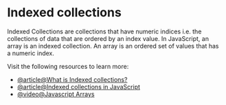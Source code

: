 # Indexed collections

Indexed Collections are collections that have numeric indices i.e. the collections of data that are ordered by an index value. In JavaScript, an array is an indexed collection. An array is an ordered set of values that has a numeric index.

Visit the following resources to learn more:

- [@article@What is Indexed collections?](https://developer.mozilla.org/en-US/docs/Web/JavaScript/Guide/Indexed_collections)
- [@article@Indexed collections in JavaScript](https://www.tutorialspoint.com/indexed-collections-in-javascript)
- [@video@Javascript Arrays](https://youtu.be/XYq9QpgAx8g)
